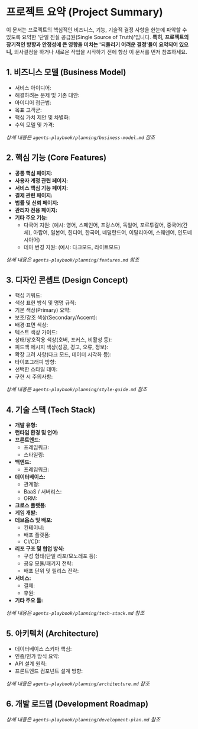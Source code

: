 # 프로젝트 요약 (Project Summary)

이 문서는 프로젝트의 핵심적인 비즈니스, 기능, 기술적 결정 사항을 한눈에 파악할 수 있도록 요약한 '단일 진실 공급원(Single Source of Truth)'입니다. **특히, 프로젝트의 장기적인 방향과 안정성에 큰 영향을 미치는 '되돌리기 어려운 결정'들이 요약되어 있으니,** 의사결정을 하거나 새로운 작업을 시작하기 전에 항상 이 문서를 먼저 참조하세요.

## 1. 비즈니스 모델 (Business Model)

- 서비스 아이디어:
- 해결하려는 문제 및 기존 대안:
- 아이디어 접근법:
- 목표 고객군:
- 핵심 가치 제안 및 차별화:
- 수익 모델 및 가격:

*상세 내용은 `agents-playbook/planning/business-model.md` 참조*

## 2. 핵심 기능 (Core Features)

- **공통 핵심 페이지:**
- **사용자 계정 관련 페이지:**
- **서비스 핵심 기능 페이지:**
- **결제 관련 페이지:**
- **법률 및 신뢰 페이지:**
- **관리자 전용 페이지:**
- **기타 주요 기능:**
  - 다국어 지원: (예시: 영어, 스페인어, 프랑스어, 독일어, 포르투갈어, 중국어(간체), 아랍어, 일본어, 힌디어, 한국어, 네덜란드어, 이탈리아어, 스웨덴어, 인도네시아어)
  - 테마 변경 지원: (예시: 다크모드, 라이트모드)

*상세 내용은 `agents-playbook/planning/features.md` 참조*

## 3. 디자인 콘셉트 (Design Concept)

- 핵심 키워드:
- 색상 표현 방식 및 명명 규칙:
- 기본 색상(Primary) 요약:
- 보조/강조 색상(Secondary/Accent):
- 배경·표면 색상:
- 텍스트 색상 가이드:
- 상태/상호작용 색상(호버, 포커스, 비활성 등):
- 피드백 메시지 색상(성공, 경고, 오류, 정보):
- 확장 고려 사항(다크 모드, 데이터 시각화 등):
- 타이포그래피 방향:
- 선택한 스타일 테마:
- 구현 시 주의사항:

*상세 내용은 `agents-playbook/planning/style-guide.md` 참조*

## 4. 기술 스택 (Tech Stack)

- **개발 유형:**
- **런타임 환경 및 언어:**
- **프론트엔드:**
  - 프레임워크:
  - 스타일링:
- **백엔드:**
  - 프레임워크:
- **데이터베이스:**
  - 관계형:
  - BaaS / 서버리스:
  - ORM:
- **크로스 플랫폼:**
- **게임 개발:**
- **데브옵스 및 배포:**
  - 컨테이너:
  - 배포 플랫폼:
  - CI/CD:
- **리포 구조 및 협업 방식:**
  - 구성 형태(단일 리포/모노레포 등):
  - 공유 모듈/패키지 전략:
  - 배포 단위 및 릴리스 전략:
- **서비스:**
  - 결제:
  - 후원:
- **기타 주요 툴:**

*상세 내용은 `agents-playbook/planning/tech-stack.md` 참조*

## 5. 아키텍처 (Architecture)

- 데이터베이스 스키마 핵심:
- 인증/인가 방식 요약:
- API 설계 원칙:
- 프론트엔드 컴포넌트 설계 방향:

*상세 내용은 `agents-playbook/planning/architecture.md` 참조*

## 6. 개발 로드맵 (Development Roadmap)

*상세 내용은 `agents-playbook/planning/development-plan.md` 참조*
